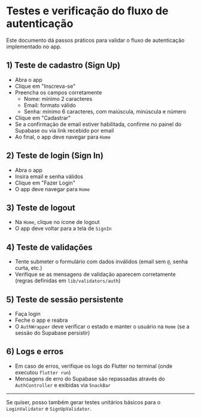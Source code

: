 # Testes e verificação do fluxo de autenticação

Este documento dá passos práticos para validar o fluxo de autenticação implementado no app.

## 1) Teste de cadastro (Sign Up)
- Abra o app
- Clique em "Inscreva-se"
- Preencha os campos corretamente
  - Nome: mínimo 2 caracteres
  - Email: formato válido
  - Senha: mínimo 6 caracteres, com maiúscula, minúscula e número
- Clique em "Cadastrar"
- Se a confirmação de email estiver habilitada, confirme no painel do Supabase ou via link recebido por email
- Ao final, o app deve navegar para `Home`

## 2) Teste de login (Sign In)
- Abra o app
- Insira email e senha válidos
- Clique em "Fazer Login"
- O app deve navegar para `Home`

## 3) Teste de logout
- Na `Home`, clique no ícone de logout
- O app deve voltar para a tela de `SignIn`

## 4) Teste de validações
- Tente submeter o formulário com dados inválidos (email sem `@`, senha curta, etc.)
- Verifique se as mensagens de validação aparecem corretamente (regras definidas em `lib/validators/auth`)

## 5) Teste de sessão persistente
- Faça login
- Feche o app e reabra
- O `AuthWrapper` deve verificar o estado e manter o usuário na `Home` (se a sessão do Supabase persistir)

## 6) Logs e erros
- Em caso de erros, verifique os logs do Flutter no terminal (onde executou `flutter run`)
- Mensagens de erro do Supabase são repassadas através do `AuthController` e exibidas via `SnackBar`

---

Se quiser, posso também gerar testes unitários básicos para o `LoginValidator` e `SignUpValidator`.